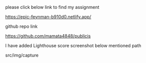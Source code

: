 please click below link to find my assignment

https://epic-feynman-b910d0.netlify.app/



github repo link

https://github.com/mamata4848/publicis



I have added Lighthouse score screenshot below mentioned path

src/img/capture 

